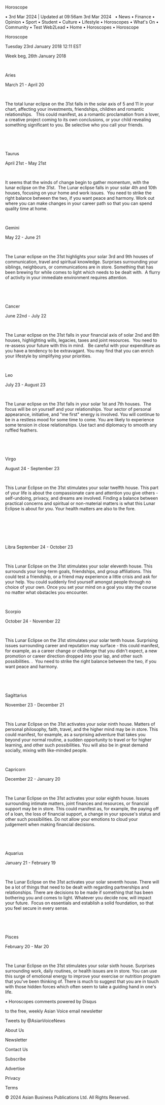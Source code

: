 Horoscope

  • 3rd Mar 2024 | Updated at 09:56am 3rd Mar 2024
 
  • News
  • Finance
  • Opinion
  • Sport
  • Student
  • Culture
  • Lifestyle
  • Horoscopes
  • What's On
  • Community
  • Test Web2Lead
    • Home
    • Horoscopes
    • Horoscope

Horoscope

Tuesday 23rd January 2018 12:11 EST
 

Week beg, 26th January 2018

 

Aries

March 21 - April 20

 

The total lunar eclipse on the 31st falls in the solar axis of 5 and 11 in your chart, affecting your investments, friendships, children and romantic relationships.   This could manifest, as a romantic proclamation from a lover, a creative project coming to its own conclusions, or your child revealing something significant to you. Be selective who you call your friends.

 

 

Taurus

April 21st - May 21st

 

It seems that the winds of change begin to gather momentum, with the lunar eclipse on the 31st.  The Lunar eclipse falls in your solar 4th and 10th houses, focusing on your home and work issues.  You need to strike the right balance between the two, if you want peace and harmony. Work out where you can make changes in your career path so that you can spend quality time at home.


 

Gemini

May 22 - June 21

 

The Lunar eclipse on the 31st highlights your solar 3rd and 9th houses of communication, travel and spiritual knowledge. Surprises surrounding your siblings, neighbours, or communications are in store. Something that has been brewing for while comes to light which needs to be dealt with.  A flurry of activity in your immediate environment requires attention.

  

    

Cancer

June 22nd - July 22

 

The Lunar eclipse on the 31st falls in your financial axis of solar 2nd and 8th houses, highlighting wills, legacies, taxes and joint resources.  You need to re-assess your future with this in mind.   Be careful with your expenditure as you have a tendency to be extravagant. You may find that you can enrich your lifestyle by simplifying your priorities.

 

Leo 

July 23 - August 23

 

The Lunar eclipse on the 31st falls in your solar 1st and 7th houses.  The focus will be on yourself and your relationships. Your sector of personal appearance, initiative, and "me first" energy is involved. You will continue to be in a restless mood for some time to come. You are likely to experience some tension in close relationships. Use tact and diplomacy to smooth any ruffled feathers.

 

 

Virgo

August 24 - September 23

 

This Lunar Eclipse on the 31st stimulates your solar twelfth house. This part of your life is about the compassionate care and attention you give others - self-undoing, privacy, and dreams are involved. Finding a balance between practical concerns and spiritual or non-material matters is what this Lunar Eclipse is about for you. Your health matters are also to the fore.

 

   


  

Libra
September 24 - October 23

 

This Lunar Eclipse on the 31st stimulates your solar eleventh house. This surrounds your long-term goals, friendships, and group affiliations. This could test a friendship, or a friend may experience a little crisis and ask for your help. You could suddenly find yourself amongst people through no choice of your own. Once you set your mind on a goal you stay the course no matter what obstacles you encounter. 

 

Scorpio

October 24 - November 22

 

This Lunar Eclipse on the 31st stimulates your solar tenth house. Surprising issues surrounding career and reputation may surface - this could manifest, for example, as a career change or challenge that you didn't expect, a new promotion or career direction dropped into your lap, and other such possibilities. .  You need to strike the right balance between the two, if you want peace and harmony.

 

 

Sagittarius

November 23 - December 21

 

This Lunar Eclipse on the 31st activates your solar ninth house. Matters of personal philosophy, faith, travel, and the higher mind may be in store. This could manifest, for example, as a surprising adventure that takes you beyond your normal routine, a sudden opportunity to travel or for higher learning, and other such possibilities. You will also be in great demand socially, mixing with like-minded people.

   

Capricorn

December 22 - January 20

 

The Lunar Eclipse on the 31st activates your solar eighth house. Issues surrounding intimate matters, joint finances and resources, or financial support may be in store. This could manifest as, for example, the paying off of a loan, the loss of financial support, a change in your spouse's status and other such possibilities. Do not allow your emotions to cloud your judgement when making financial decisions.

 

  

Aquarius

January 21 - February 19

 

The Lunar Eclipse on the 31st activates your solar seventh house. There will be a lot of things that need to be dealt with regarding partnerships and relationships. There are decisions to be made if something that has been bothering you and comes to light. Whatever you decide now, will impact your future.  Focus on essentials and establish a solid foundation, so that you feel secure in every sense.

 

 

Pisces 

February 20 - Mar 20

 

The Lunar Eclipse on the 31st stimulates your solar sixth house. Surprises surrounding work, daily routines, or health issues are in store. You can use this surge of emotional energy to improve your exercise or nutrition program that you've been thinking of. There is much to suggest that you are in touch with those hidden forces which often seem to take a guiding hand in one's life.

  • Horoscopes
comments powered by Disqus



to the free, weekly Asian Voice email newsletter

Tweets by @AsianVoiceNews

About Us

Newsletter

Contact Us

Subscribe

Advertise

Privacy

Terms

© 2024 Asian Business Publications Ltd. All Rights Reserved.
